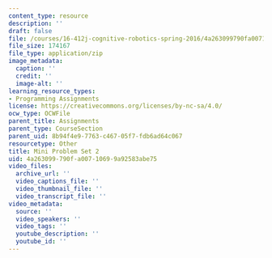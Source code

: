 ```yaml
---
content_type: resource
description: ''
draft: false
file: /courses/16-412j-cognitive-robotics-spring-2016/4a263099790fa00710699a92583abe75_MIT16_412JS16_MiniPSet2_semantic_localization.zip
file_size: 174167
file_type: application/zip
image_metadata:
  caption: ''
  credit: ''
  image-alt: ''
learning_resource_types:
- Programming Assignments
license: https://creativecommons.org/licenses/by-nc-sa/4.0/
ocw_type: OCWFile
parent_title: Assignments
parent_type: CourseSection
parent_uid: 8b94f4e9-7763-c467-05f7-fdb6ad64c067
resourcetype: Other
title: Mini Problem Set 2
uid: 4a263099-790f-a007-1069-9a92583abe75
video_files:
  archive_url: ''
  video_captions_file: ''
  video_thumbnail_file: ''
  video_transcript_file: ''
video_metadata:
  source: ''
  video_speakers: ''
  video_tags: ''
  youtube_description: ''
  youtube_id: ''
---
```

